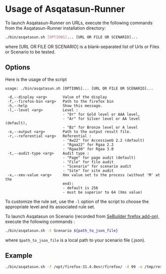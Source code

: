 # Usage of Asqatasun-Runner

To launch Asqatasun-Runner on URLs, execute the following commands from the Asqatasun-Runner installation directory:

```sh
./bin/asqatasun.sh [OPTIONS]... [URL OR FILE OR SCENARIO]...
```

where \[URL OR FILE OR SCENARIO\] is a blank-separated list of Urls or Files or Scenario to be tested.

## Options
 
Here is the usage of the script

```
usage: ./bin/asqatasun.sh [OPTIONS]... [URL OR FILE OR SCENARIO]...
                         
 -d,--display <arg>       Value of the display
 -f,--firefox-bin <arg>   Path to the firefox bin
 -h,--help                Show this message.
 -l,--level <arg>         Level :
                          - "Or" for Gold level or AAA level,
                          - "Ar" for Silver level or AA level (default),
                          - "Bz" for Bronze level or A level
 -o,--output <arg>        Path to the output result file.
 -r,--referential <arg>   Referential :
                          - "Aw22" for Accessiweb 2.2 (default)
                          - "Rgaa22" for Rgaa 2.2
                          - "Rgaa30" for Rgaa 3.0
 -t,--audit-type <arg>    Audit type :
                          - "Page" for page audit (default)
                          - "File" for file audit
                          - "Scenario" for scenario audit
                          - "Site" for site audit
 -x,--xmx-value <arg>     Xmx value set to the process (without 'M' at the
                          end):
                          - default is 256
                          - must be superior to 64 (Xms value)

```

To customize the rule set, use the `-l` option of the script to choose the appropriate level and its associated rule set.

To launch Asqatasun on Scenario (recorded from [SeBuilder firefox add-on](http://sebuilder.github.io/se-builder/)), execute the following commands :

```sh
./bin/asqatasun.sh -t Scenario ${path_to_json_file}
```

where `$path_to_json_file` is a local path to your scenario file (.json).

## Example

```sh
./bin/asqatasun.sh -f /opt/firefox-31.4.0esr/firefox/ -d 99 -o /tmp/result_output.txt -r Rgaa30 http://asqatasun.org/
```